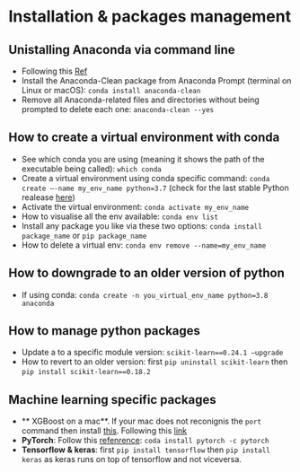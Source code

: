# Installation & packages management

## Unistalling Anaconda via command line
- Following this [Ref](https://docs.anaconda.com/anaconda/install/uninstall/)
- Install the Anaconda-Clean package from Anaconda Prompt (terminal on Linux or macOS): `conda install anaconda-clean`
- Remove all Anaconda-related files and directories without being prompted to delete each one: `anaconda-clean --yes`

## How to create a virtual environment with conda
- See which conda you are using (meaning it shows the path of the executable being called): `which conda`
- Create a virtual environment using conda specific command: `conda create –-name my_env_name python=3.7` (check for the last stable Python realease [here](https://www.python.org/downloads/macos/))
- Activate the virtual environment: `conda activate my_env_name`
- How to visualise all the env available: `conda env list`
- Install any package you like via these two options: `conda install package_name` or `pip package_name`
- How to delete a virtual env: `conda env remove --name=my_env_name`

## How to downgrade to an older version of python
- If using conda: `conda create -n you_virtual_env_name python=3.8 anaconda`

## How to manage python packages
- Update a to a specific module version: `scikit-learn==0.24.1 –upgrade`
- How to revert to an older version: first `pip uninstall scikit-learn` then `pip install scikit-learn==0.18.2`

## Machine learning specific packages
- ** XGBoost on a mac**. If your mac does not reconignis the `port` command then install [this](https://guide.macports.org/chunked/installing.macports.html). Following this [link](https://machinelearningmastery.com/install-xgboost-python-macos/)
- **PyTorch**: Follow this [refenrence](https://pytorch.org/): `coda install pytorch -c pytorch`
- **Tensorflow & keras**: first `pip install tensorflow` then `pip install keras` as keras runs on top of tensorflow and not viceversa.
